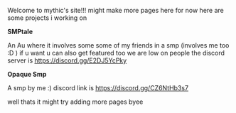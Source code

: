 Welcome to mythic's site!!!
might make more pages here for now here are some projects i working on 

<b>SMPtale</b>

An Au where it involves some some of my friends in a smp (involves me too :D ) if u want u can also get 
featured too we are low on people the discord server is https://discord.gg/E2DJ5YcPky

<b>Opaque Smp</b>

A smp by me :) discord link is https://discord.gg/CZ6NtHb3s7
  
well thats it might try adding more pages byee
